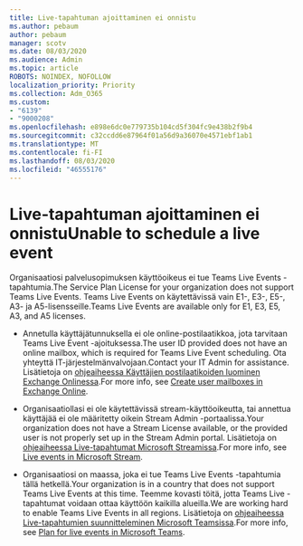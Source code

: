 ```yaml
---
title: Live-tapahtuman ajoittaminen ei onnistu
ms.author: pebaum
author: pebaum
manager: scotv
ms.date: 08/03/2020
ms.audience: Admin
ms.topic: article
ROBOTS: NOINDEX, NOFOLLOW
localization_priority: Priority
ms.collection: Adm_O365
ms.custom:
- "6139"
- "9000208"
ms.openlocfilehash: e898e6dc0e779735b104cd5f304fc9e438b2f9b4
ms.sourcegitcommit: c32ccdd6e87964f01a56d9a36070e4571ebf1ab1
ms.translationtype: MT
ms.contentlocale: fi-FI
ms.lasthandoff: 08/03/2020
ms.locfileid: "46555176"
---
```

# <a name="unable-to-schedule-a-live-event"></a><span data-ttu-id="ea61c-102">Live-tapahtuman ajoittaminen ei onnistu</span><span class="sxs-lookup"><span data-stu-id="ea61c-102">Unable to schedule a live event</span></span>

<span data-ttu-id="ea61c-103">Organisaatiosi palvelusopimuksen käyttöoikeus ei tue Teams Live Events -tapahtumia.</span><span class="sxs-lookup"><span data-stu-id="ea61c-103">The Service Plan License for your organization does not support Teams Live Events.</span></span> <span data-ttu-id="ea61c-104">Teams Live Events on käytettävissä vain E1-, E3-, E5-, A3- ja A5-lisensseille.</span><span class="sxs-lookup"><span data-stu-id="ea61c-104">Teams Live Events are available only for E1, E3, E5, A3, and A5 licenses.</span></span>

- <span data-ttu-id="ea61c-105">Annetulla käyttäjätunnuksella ei ole online-postilaatikkoa, jota tarvitaan Teams Live Event -ajoituksessa.</span><span class="sxs-lookup"><span data-stu-id="ea61c-105">The user ID provided does not have an online mailbox, which is required for Teams Live Event scheduling.</span></span> <span data-ttu-id="ea61c-106">Ota yhteyttä IT-järjestelmänvalvojaan.</span><span class="sxs-lookup"><span data-stu-id="ea61c-106">Contact your IT Admin for assistance.</span></span> <span data-ttu-id="ea61c-107">Lisätietoja on [ohjeaiheessa Käyttäjien postilaatikoiden luominen Exchange Onlinessa](https://docs.microsoft.com/exchange/recipients-in-exchange-online/create-user-mailboxes).</span><span class="sxs-lookup"><span data-stu-id="ea61c-107">For more info, see [Create user mailboxes in Exchange Online](https://docs.microsoft.com/exchange/recipients-in-exchange-online/create-user-mailboxes).</span></span>

- <span data-ttu-id="ea61c-108">Organisaatiollasi ei ole käytettävissä stream-käyttöoikeutta, tai annettua käyttäjää ei ole määritetty oikein Stream Admin -portaalissa.</span><span class="sxs-lookup"><span data-stu-id="ea61c-108">Your organization does not have a Stream License available, or the provided user is not properly set up in the Stream Admin portal.</span></span> <span data-ttu-id="ea61c-109">Lisätietoja on [ohjeaiheessa Live-tapahtumat Microsoft Streamissa](https://docs.microsoft.com/stream/live-event-overview).</span><span class="sxs-lookup"><span data-stu-id="ea61c-109">For more info, see [Live events in Microsoft Stream](https://docs.microsoft.com/stream/live-event-overview).</span></span>

- <span data-ttu-id="ea61c-110">Organisaatiosi on maassa, joka ei tue Teams Live Events -tapahtumia tällä hetkellä.</span><span class="sxs-lookup"><span data-stu-id="ea61c-110">Your organization is in a country that does not support Teams Live Events at this time.</span></span> <span data-ttu-id="ea61c-111">Teemme kovasti töitä, jotta Teams Live -tapahtumat voidaan ottaa käyttöön kaikilla alueilla.</span><span class="sxs-lookup"><span data-stu-id="ea61c-111">We are working hard to enable Teams Live Events in all regions.</span></span> <span data-ttu-id="ea61c-112">Lisätietoja on [ohjeaiheessa Live-tapahtumien suunnitteleminen Microsoft Teamsissa](https://docs.microsoft.com/microsoftteams/teams-live-events/plan-for-teams-live-events).</span><span class="sxs-lookup"><span data-stu-id="ea61c-112">For more info, see [Plan for live events in Microsoft Teams](https://docs.microsoft.com/microsoftteams/teams-live-events/plan-for-teams-live-events).</span></span>